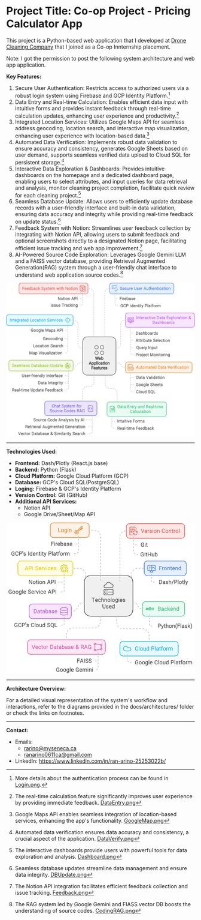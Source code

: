 # Project Title: Co-op Project - Pricing Calculator App

This project is a Python-based web application that I developed at [Drone Cleaning Company](https://www.linkedin.com/company/dronecleaningcompany/posts/?feedView=all) that I joined as a Co-op Innternship placement. 

Note: I got the permission to post the following system architecture and web app application.

**Key Features:**

1. Secure User Authentication: Restricts access to authorized users via a robust login system using Firebase and GCP Identity
Platform.[^1]
2. Data Entry and Real-time Calculation: Enables efficient data input with intuitive forms and provides instant feedback through real-time calculation updates, enhancing user experience and productivity.[^2]
3. Integrated Location Services: Utilizes Google Maps API for seamless address geocoding, location search, and interactive map visualization, enhancing user experience with location-based data.[^3]
4. Automated Data Verification: Implements robust data validation to ensure accuracy and consistency, generates Google Sheets based on user demand, supports seamless verified data upload to Cloud SQL for persistent storage.[^4]
5. Interactive Data Exploration & Dashboards: Provides intuitive dashboards on the homepage and a dedicated dashboard page, enabling users to select attributes, and input queries for data retrieval and analysis, monitor cleaning project completion, facilitate quick review for each cleaning project.[^5]
6. Seamless Database Update: Allows users to efficiently update database records with a user-friendly interface and built-in data validation, ensuring data accuracy and integrity while providing real-time feedback on update status.[^6]
7. Feedback System with Notion: Streamlines user feedback collection by integrating with Notion API, allowing users to submit feedback and optional screenshots directly to a designated Notion page, facilitating efficient issue tracking and web app improvement.[^7]
8. AI-Powered Source Code Exploration: Leverages Google Gemini LLM and a FAISS vector database, providing Retrieval Augmented Generation(RAG) system through a user-friendly chat interface to understand web application source codes.[^8]

![Key Features Visualization](https://github.com/RanArino/Coop-Project/blob/main/docs/KeyFeatures.png)

---

**Technologies Used:**

* **Frontend:** Dash/Plotly (React.js base)
* **Backend:** Python (Flask)
* **Cloud Platform:** Google Cloud Platform (GCP)
* **Database:** GCP's Cloud SQL(PostgreSQL)
* **Loging:** Firebase & GCP's Identity Platform
* **Version Control:** Git (GitHub)
* **Additional API Services:**
    - Notion API
    - Google Drive/Sheet/Map API
 
![Technology Used Visualization](https://github.com/RanArino/Coop-Project/blob/main/docs/TechnologyUsed.png)

---

**Architecture Overview:**

For a detailed visual representation of the system's workflow and interactions, refer to the diagrams provided in the docs/architectures/ folder or check the links on footnotes.

---

**Contact:**
- Emails:
  - rarino@myseneca.ca
  - ranarino0611ca@gmail.com
- LinkedIn: https://www.linkedin.com/in/ran-arino-25253022b/ 


[^1]: More details about the authentication process can be found in [Login.png](https://github.com/RanArino/Coop-Project/blob/main/docs/architectures/Login.png).
[^2]: The real-time calculation feature significantly improves user experience by providing immediate feedback. [DataEntry.png](https://github.com/RanArino/Coop-Project/blob/main/docs/architectures/DataEntry.png)
[^3]: Google Maps API enables seamless integration of location-based services, enhancing the app's functionality. [GoogleMap.png](https://github.com/RanArino/Coop-Project/blob/main/docs/architectures/GoogleMap.png)
[^4]: Automated data verification ensures data accuracy and consistency, a crucial aspect of the application. [DataVerify.png](https://github.com/RanArino/Coop-Project/blob/main/docs/architectures/DataVerify.png)
[^5]: The interactive dashboards provide users with powerful tools for data exploration and analysis. [Dashboard.png](https://github.com/RanArino/Coop-Project/blob/main/docs/architectures/Dashboard.png)
[^6]: Seamless database updates streamline data management and ensure data integrity. [DBUpdate.png](https://github.com/RanArino/Coop-Project/blob/main/docs/architectures/DBUpdate.png)
[^7]: The Notion API integration facilitates efficient feedback collection and issue tracking. [Feedback.png](https://github.com/RanArino/Coop-Project/blob/main/docs/architectures/Feedback.png)
[^8]: The RAG system led by Google Gemini and FIASS vector DB boosts the understanding of source codes. [CodingRAG.png](https://github.com/RanArino/Coop-Project/blob/main/docs/architectures/CodingRAG.png)

